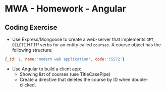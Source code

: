 # MWA - Homework - Angular
## Coding Exercise
* Use Express/Mongoose to create a web-server that implements `GET`, `DELETE` HTTP verbs for an entity called `courses`. A course object has the following structure:
```javascript
{_id: 1, name:'modern web application', code:'CS572'}
```  
* Use Angular to build a client app: 
  * Showing list of courses (use TitleCasePipe)
  * Create a directive that deletes the course by ID when double-clicked.
